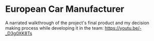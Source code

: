 # European Car Manufacturer

A narrated walkthrough of the project's final product and my decision making process while developing it in the team: https://youtu.be/-_D3g0XK8Ts
